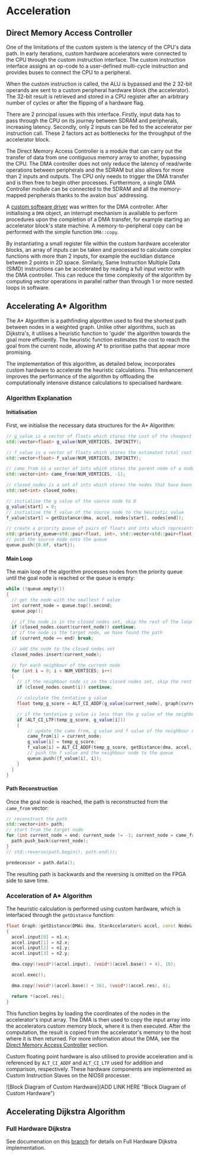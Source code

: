 # Acceleration

## Direct Memory Access Controller

One of the limitations of the custom system is the latency of the CPU's data path. In early iterations, custom hardware accelerators were connected to the CPU through the custom instruction interface. The custom instruction interface assigns an op-code to a user-defined multi-cycle instruction and provides buses to connect the CPU to a peripheral.

When the custom instruction is called, the ALU is bypassed and the 2 32-bit operands are sent to a custom peripheral hardware block (the accelerator). The 32-bit result is retrieved and stored in a CPU register after an arbitrary number of cycles or after the flipping of a hardware flag.

There are 2 principal issues with this interface. Firstly, input data has to pass through the CPU on its journey between SDRAM and peripherals, increasing latency. Secondly, only 2 inputs can be fed to the accelerator per instruction call. These 2 factors act as bottlenecks for the throughput of the accelerator block.

The Direct Memory Access Controller is a module that can carry out the transfer of data from one contiguous memory array to another, bypassing the CPU. The DMA controller does not only reduce the latency of read/write operations between peripherals and the SDRAM but also allows for more than 2 inputs and outputs. The CPU only needs to trigger the DMA transfer and is then free to begin other processes. Furthermore, a single DMA Controller module can be connected to the SDRAM and all the memory-mapped peripherals thanks to the avalon bus' addressing.

A [custom software driver](../software/pathfinder/src/DMA/DMA.h) was written for the DMA controller. After initialising a `DMA` object, an interrupt mechanism is available to perform procedures upon the completion of a DMA transfer, for example starting an accelerator block's state machine. A memory-to-peripheral copy can be performed with the simple function `DMA::copy`.

By instantiating a small register file within the custom hardware accelerator blocks, an array of inputs can be taken and processed to calculate complex functions with more than 2 inputs, for example the euclidian distance between 2 points in 2D space. Similarly, Same Instruction Multiple Data (SIMD) instructions can be accelerated by reading a full input vector with the DMA controller. This can reduce the time complexity of the algorithm by computing vector operations in parallel rather than through 1 or more nested loops in software.

## Accelerating A* Algorithm
The A* Algorithm is a pathfinding algorithm used to find the shortest path between nodes in a weighted graph. Unlike other algorithms, such as Dijkstra's, it utilises a heuristic function to 'guide' the algorithm towards the goal more efficiently. The heuristic function estimates the cost to reach the goal from the current node, allowing A* to prioritise paths that appear more promising.

The implementation of this algorithm, as detailed below, incorporates custom hardware to accelerate the heuristic calculations. This enhancement improves the performance of the algorithm by offloading the computationally intensive distance calculations to specialised hardware.

### Algorithm Explanation 
#### Initialisation 
First, we initialise the necessary data structures for the A* Algorithm:

```cpp
// g_value is a vector of floats which stores the cost of the cheapest path to a node
std::vector<float> g_value(NUM_VERTICES, INFINITY);

// f_value is a vector of floats which stores the estimated total cost from the start node to the goal node
std::vector<float> f_value(NUM_VERTICES, INFINITY);

// came_from is a vector of ints which stores the parent node of a node
std::vector<int> came_from(NUM_VERTICES, -1);

// closed_nodes is a set of ints which stores the nodes that have been visited
std::set<int> closed_nodes;

// initialise the g value of the source node to 0
g_value[start] = 0;
// initialise the f value of the source node to the heuristic value
f_value[start] = getDistance(dma, accel, nodes[start], nodes[end]);

// create a priority queue of pairs of floats and ints which represents the f value and the node
std::priority_queue<std::pair<float, int>, std::vector<std::pair<float, int>>, std::greater<std::pair<float, int>>> queue;
// push the source node onto the queue
queue.push({0.0f, start});
```
#### Main Loop 
The main loop of the algorithm processes nodes from the priority queue until the goal node is reached or the queue is empty:
```cpp
while (!queue.empty())
{
  // get the node with the smallest f value
  int current_node = queue.top().second;
  queue.pop();

  // if the node is in the closed nodes set, skip the rest of the loop
  if (closed_nodes.count(current_node)) continue;
  // if the node is the target node, we have found the path
  if (current_node == end) break;

  // add the node to the closed nodes set
  closed_nodes.insert(current_node);

  // for each neighbour of the current node
  for (int i = 0; i < NUM_VERTICES; i++)
  {
    // if the neighbour node is in the closed nodes set, skip the rest of the loop
    if (closed_nodes.count(i)) continue;

    // calculate the tentative g value
    float temp_g_score = ALT_CI_ADDF(g_value[current_node], graph[current_node][i]);

    // if the tentative g value is less than the g value of the neighbour node
    if (ALT_CI_LTF(temp_g_score, g_value[i]))
    {
        // update the came from, g value and f value of the neighbour node
        came_from[i] = current_node;
        g_value[i] = temp_g_score;
        f_value[i] = ALT_CI_ADDF(temp_g_score, getDistance(dma, accel, nodes[i], nodes[end]));
        // push the f value and the neighbour node to the queue
        queue.push({f_value[i], i});
    }
  }
}
```
#### Path Reconstruction 
Once the goal node is reached, the path is reconstructed from the `came_from` vector:
```cpp
// reconstruct the path
std::vector<int> path;
// start from the target node
for (int current_node = end; current_node != -1; current_node = came_from[current_node]) {
  path.push_back(current_node);
}
// std::reverse(path.begin(), path.end());

predecessor = path.data();
```
The resulting path is backwards and the reversing is omitted on the FPGA side to save time.

### Acceleration of A* Algorithm  
The heuristic calculation is performed using custom hardware, which is interfaced through the `getDistance` function:
```cpp
float Graph::getDistance(DMA& dma, StarAccelerator& accel, const Node& n1, const Node& n2)
{
  accel.input[0] = n1.x;
  accel.input[1] = n2.x;
  accel.input[2] = n1.y;
  accel.input[3] = n2.y;

  dma.copy((void*)(accel.input), (void*)(accel.base() + 4), 16);

  accel.exec();

  dma.copy((void*)(accel.base() + 36), (void*)(accel.res), 4);

  return *(accel.res);
}
```
This function begins by loading the coordinates of the nodes in the accelerator's input array. The DMA is then used to copy the input array into the accelerators custom memory block, where it is then executed. After the computation, the result is copied from the accelerator's memory to the host where it is then returned. For more information about the DMA, see the [Direct Memory Access Controller](#direct-memory-access-controller) section.

Custom floating point hardware is also utilised to provide acceleration and is referenced by `ALT_CI_ADDF` and `ALT_CI_LTF` used for addition and comparison, respectively. These hardware components are implemented as Custom Instruction Slaves on the NIOSII processer. 

![Block Diagram of Custom Hardware](ADD LINK HERE "Block Diagram of Custom Hardware")

## Accelerating Dijkstra Algorithm

### Full Hardware Dijkstra
See documenation on this [branch](https://github.com/Diegovano/pathfinder/tree/h-dijkstra-mem_debug) for details on Full Hardware Dijkstra implementation. 

